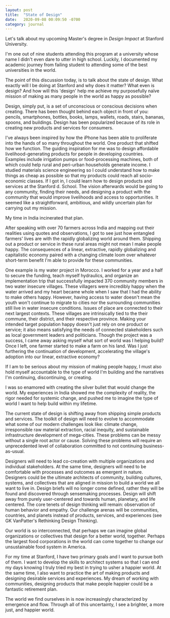 ```yaml
---
layout: post
title:  "State of Design"
date:   2020-09-08 00:09:50 -0700
category: journal
---
```

Let's talk about my upcoming Master's degree in *Design Impact* at Stanford University.

I'm one out of nine students attending this program at a university whose name I didn't even dare to utter in high school. Luckily, I documented my academic journey from failing student to attending some of the best universities in the world.

The point of this discussion today, is to talk about the state of design. What exactly will I be doing at Stanford and why does it matter? What even is design? And how will this 'design' help me achieve my purposefully naïve mission of making as many people in the world as happy as possible?

Design, simply put, is a set of unconscious or conscious decisions when creating. There has been thought behind each object in front of you: pencils, smartphones, bottles, books, lamps, wallets, roads, stairs, bananas, spoons, and buildings. Design has been popularized because of its role in creating new products and services for consumers.

I've always been inspired by how the iPhone has been able to proliferate into the hands of so many throughout the world. One product that shifted how we function. The guiding inspiration for me was to design affordable livelihood-generating products for people in developing countries. Examples include irrigation pumps or food-processing machines, both of which could help rural and peri-urban households generate income. I studied materials science engineering so I could understand how to make things as cheap as possible so that my products could reach all socio-economic classes. If I got in, I could learn how to design products and services at the Stanford d. School. The vision afterwards would be going to any community, finding their needs, and designing a product with the community that would improve livelihoods and access to opportunities. It seemed like a straightforward, ambitious, and wildly uncertain plan for carrying out my mission.

My time in India incinerated that plan.

After speaking with over 70 farmers across India and mapping out their realities using quotes and observations, I got to see just how entangled farmers' lives are with the rapidly globalizing world around them. Shipping out a product or service in these rural areas might not mean I make people happy. The consequences of a linear, extractive, rapidly globalizing and capitalistic economy paired with a changing climate loom over whatever short-term benefit I'm able to provide for these communities.

One example is my water project in Morocco. I worked for a year and a half to secure the funding, teach myself hydraulics, and organize an implementation trip that successfully impacted 370 community members in two water insecure villages. These villagers were incredibly happy when the water arrived and my heart became whole when I saw that I had the ability to make others happy. However, having access to water doesn't mean the youth won't continue to migrate to cities nor the surrounding communities still live in water insecure conditions. Issues of place are connected to their next largest contexts. These villages are intrinsically tied to the their commune, their district, and their respective province. Making your intended target population happy doesn't just rely on one product or service; it also means satisfying the needs of connected stakeholders such as local government leaders and politicians. Though the project was a success, I came away asking myself what sort of world was I helping build? Once I left, one farmer started to make a farm on his land. Was I just furthering the continuation of development, accelerating the village's adoption into our linear, extractive economy?

If I am to be serious about my mission of making people happy, I must also hold myself accountable to the type of world I'm building and the narratives I'm continuing, discontinuing, or creating.

I was so enamored with creating the silver bullet that would change the world. My experiences in India showed me the complexity of reality, the rigor needed for systemic change, and pushed me to imagine the type of world I want to help build within my lifetime.

The current state of design is shifting away from shipping simple products and services. The toolkit of design will need to evolve to accommodate what some of our modern challenges look like: climate change, irresponsible raw material extraction, racial inequity, and sustainable infrastructure development of mega-cities. These problems can be messy without a single root actor or cause. Solving these problems will require an unprecedented level of collaboration committed to not continuing business-as-usual.

Designers will need to lead co-creation with multiple organizations and individual stakeholders. At the same time, designers will need to be comfortable with processes and outcomes as emergent in nature. Designers could be the ultimate architects of community, building cultures, systems, and collectives that are aligned in mission to build a world we all want to live in. Design briefs will no longer come defined, rather they will be found and discovered through sensemaking processes. Design will shift away from purely user-centered and towards human, planetary, and life centered. The core tenets of design thinking will remain: observation of human behavior and empathy. Our challenge arenas will be communities, countries, and planets instead of products, services, and experiences (see GK VanPatter's Rethinking Design Thinking).

Our world is so interconnected, that perhaps we can imagine global organizations or collectives that design for a better world, together. Perhaps the largest food corporations in the world can come together to change our unsustainable food system in America.

For my time at Stanford, I have two primary goals and I want to pursue both of them. I want to develop the skills to architect systems so that I can end my days knowing I truly tried my best in trying to usher a happier world. At the same time, I also want to practice the art of making products and designing desirable services and experiences. My dream of working with communities, designing products that make people happier could be a fantastic retirement plan.

The world we find ourselves in is now increasingly characterized by emergence and flow. Through all of this uncertainty, I see a brighter, a more just, and happier world.
